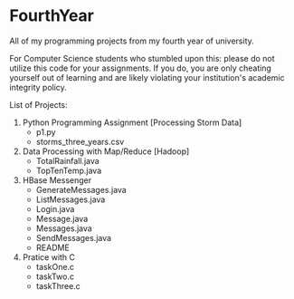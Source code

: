 # FourthYear

All of my programming projects from my fourth year of university.

For Computer Science students who stumbled upon this: please do not utilize this code for your assignments. If you do, you are only cheating yourself out of learning and are likely violating your institution's academic integrity policy.

List of Projects:
1. Python Programming Assignment [Processing Storm Data]
   - p1.py
   - storms_three_years.csv
2. Data Processing with Map/Reduce [Hadoop]
   - TotalRainfall.java 
   - TopTenTemp.java 
3. HBase Messenger
   - GenerateMessages.java
   - ListMessages.java
   - Login.java
   - Message.java
   - Messages.java
   - SendMessages.java
   - README
4. Pratice with C
   - taskOne.c
   - taskTwo.c
   - taskThree.c
 
